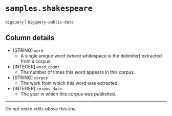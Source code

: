 # `samples.shakespeare`
`bigquery` | `bigquery-public-data`

## Column details
* [STRING]    `word`
  - A single unique word (where whitespace is the delimiter) extracted from a corpus.
* [INTEGER]   `word_count`
  - The number of times this word appears in this corpus.
* [STRING]    `corpus`
  - The work from which this word was extracted.
* [INTEGER]   `corpus_date`
  - The year in which this corpus was published.

-------------------------------------------------------------------------------
*Do not make edits above this line.*
